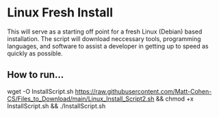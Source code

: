 # Linux Fresh Install
This will serve as a starting off point for a fresh Linux (Debian) based installation. The script will download neccessary tools, programming languages, and 
software to assist a developer in getting up to speed as quickly as possible.

## How to run...
wget -O InstallScript.sh https://raw.githubusercontent.com/Matt-Cohen-CS/Files_to_Download/main/Linux_Install_Script2.sh && chmod +x InstallScript.sh && ./InstallScript.sh


